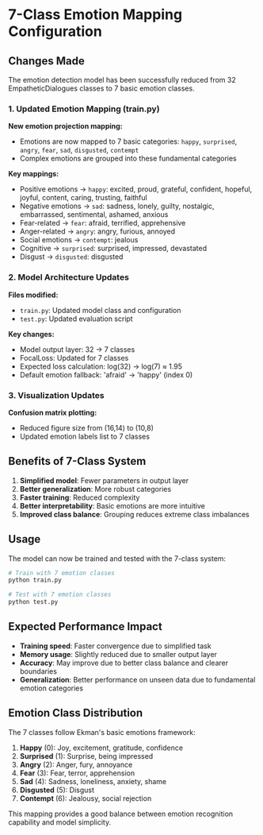 # 7-Class Emotion Mapping Configuration

## Changes Made

The emotion detection model has been successfully reduced from 32 EmpatheticDialogues classes to 7 basic emotion classes.

### 1. Updated Emotion Mapping (train.py)

**New emotion projection mapping:**
- Emotions are now mapped to 7 basic categories: `happy`, `surprised`, `angry`, `fear`, `sad`, `disgusted`, `contempt`
- Complex emotions are grouped into these fundamental categories

**Key mappings:**
- Positive emotions → `happy`: excited, proud, grateful, confident, hopeful, joyful, content, caring, trusting, faithful
- Negative emotions → `sad`: sadness, lonely, guilty, nostalgic, embarrassed, sentimental, ashamed, anxious
- Fear-related → `fear`: afraid, terrified, apprehensive
- Anger-related → `angry`: angry, furious, annoyed
- Social emotions → `contempt`: jealous
- Cognitive → `surprised`: surprised, impressed, devastated
- Disgust → `disgusted`: disgusted

### 2. Model Architecture Updates

**Files modified:**
- `train.py`: Updated model class and configuration
- `test.py`: Updated evaluation script

**Key changes:**
- Model output layer: 32 → 7 classes
- FocalLoss: Updated for 7 classes
- Expected loss calculation: log(32) → log(7) ≈ 1.95
- Default emotion fallback: 'afraid' → 'happy' (index 0)

### 3. Visualization Updates

**Confusion matrix plotting:**
- Reduced figure size from (16,14) to (10,8)
- Updated emotion labels list to 7 classes

## Benefits of 7-Class System

1. **Simplified model**: Fewer parameters in output layer
2. **Better generalization**: More robust categories
3. **Faster training**: Reduced complexity
4. **Better interpretability**: Basic emotions are more intuitive
5. **Improved class balance**: Grouping reduces extreme class imbalances

## Usage

The model can now be trained and tested with the 7-class system:

```bash
# Train with 7 emotion classes
python train.py

# Test with 7 emotion classes  
python test.py
```

## Expected Performance Impact

- **Training speed**: Faster convergence due to simplified task
- **Memory usage**: Slightly reduced due to smaller output layer
- **Accuracy**: May improve due to better class balance and clearer boundaries
- **Generalization**: Better performance on unseen data due to fundamental emotion categories

## Emotion Class Distribution

The 7 classes follow Ekman's basic emotions framework:
1. **Happy** (0): Joy, excitement, gratitude, confidence
2. **Surprised** (1): Surprise, being impressed
3. **Angry** (2): Anger, fury, annoyance
4. **Fear** (3): Fear, terror, apprehension
5. **Sad** (4): Sadness, loneliness, anxiety, shame
6. **Disgusted** (5): Disgust
7. **Contempt** (6): Jealousy, social rejection

This mapping provides a good balance between emotion recognition capability and model simplicity.
